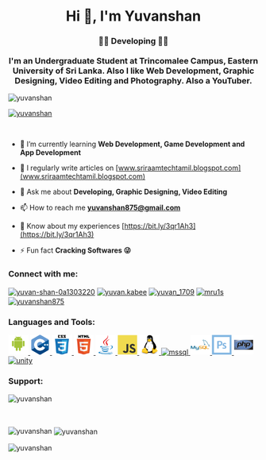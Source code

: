 <h1 align="center">Hi 👋, I'm Yuvanshan</h1>
<h3 align="center">👨‍💻 Developing 👨‍💻 <br><br>I'm an Undergraduate Student at Trincomalee Campus, Eastern University of Sri Lanka. Also I like Web Development, Graphic Designing, Video Editing and Photography. Also a YouTuber.</h3>

<p align="left"> <img src="https://komarev.com/ghpvc/?username=yuvanshan&label=Profile%20views&color=0e75b6&style=flat" alt="yuvanshan" /> </p>

<p align="left"> <a href="https://github.com/ryo-ma/github-profile-trophy"><img src="https://github-profile-trophy.vercel.app/?username=yuvanshan" alt="yuvanshan" /></a> </p>

<p align="left"> <a href="https://twitter.com/" target="blank"><img src="https://img.shields.io/twitter/follow/?logo=twitter&style=for-the-badge" alt="" /></a> </p>

- 🌱 I’m currently learning **Web Development, Game Development and App Development**

- 📝 I regularly write articles on [www.sriraamtechtamil.blogspot.com](www.sriraamtechtamil.blogspot.com)

- 💬 Ask me about **Developing, Graphic Designing, Video Editing**

- 📫 How to reach me **yuvanshan875@gmail.com**

- 📄 Know about my experiences [https://bit.ly/3qr1Ah3](https://bit.ly/3qr1Ah3)

- ⚡ Fun fact **Cracking Softwares 😜**

<h3 align="left">Connect with me:</h3>
<p align="left">
<a href="https://linkedin.com/in/yuvan-shan-0a1303220" target="blank"><img align="center" src="https://raw.githubusercontent.com/rahuldkjain/github-profile-readme-generator/master/src/images/icons/Social/linked-in-alt.svg" alt="yuvan-shan-0a1303220" height="30" width="40" /></a>
<a href="https://fb.com/yuvan.kabee" target="blank"><img align="center" src="https://raw.githubusercontent.com/rahuldkjain/github-profile-readme-generator/master/src/images/icons/Social/facebook.svg" alt="yuvan.kabee" height="30" width="40" /></a>
<a href="https://instagram.com/yuvan_1709" target="blank"><img align="center" src="https://raw.githubusercontent.com/rahuldkjain/github-profile-readme-generator/master/src/images/icons/Social/instagram.svg" alt="yuvan_1709" height="30" width="40" /></a>
<a href="https://www.youtube.com/c/mru1s" target="blank"><img align="center" src="https://raw.githubusercontent.com/rahuldkjain/github-profile-readme-generator/master/src/images/icons/Social/youtube.svg" alt="mru1s" height="30" width="40" /></a>
<a href="https://www.hackerrank.com/yuvanshan875" target="blank"><img align="center" src="https://raw.githubusercontent.com/rahuldkjain/github-profile-readme-generator/master/src/images/icons/Social/hackerrank.svg" alt="yuvanshan875" height="30" width="40" /></a>
</p>

<h3 align="left">Languages and Tools:</h3>
<p align="left"> <a href="https://developer.android.com" target="_blank" rel="noreferrer"> <img src="https://raw.githubusercontent.com/devicons/devicon/master/icons/android/android-original-wordmark.svg" alt="android" width="40" height="40"/> </a> <a href="https://www.w3schools.com/cpp/" target="_blank" rel="noreferrer"> <img src="https://raw.githubusercontent.com/devicons/devicon/master/icons/cplusplus/cplusplus-original.svg" alt="cplusplus" width="40" height="40"/> </a> <a href="https://www.w3schools.com/css/" target="_blank" rel="noreferrer"> <img src="https://raw.githubusercontent.com/devicons/devicon/master/icons/css3/css3-original-wordmark.svg" alt="css3" width="40" height="40"/> </a> <a href="https://www.w3.org/html/" target="_blank" rel="noreferrer"> <img src="https://raw.githubusercontent.com/devicons/devicon/master/icons/html5/html5-original-wordmark.svg" alt="html5" width="40" height="40"/> </a> <a href="https://www.java.com" target="_blank" rel="noreferrer"> <img src="https://raw.githubusercontent.com/devicons/devicon/master/icons/java/java-original.svg" alt="java" width="40" height="40"/> </a> <a href="https://developer.mozilla.org/en-US/docs/Web/JavaScript" target="_blank" rel="noreferrer"> <img src="https://raw.githubusercontent.com/devicons/devicon/master/icons/javascript/javascript-original.svg" alt="javascript" width="40" height="40"/> </a> <a href="https://www.linux.org/" target="_blank" rel="noreferrer"> <img src="https://raw.githubusercontent.com/devicons/devicon/master/icons/linux/linux-original.svg" alt="linux" width="40" height="40"/> </a> <a href="https://www.microsoft.com/en-us/sql-server" target="_blank" rel="noreferrer"> <img src="https://www.svgrepo.com/show/303229/microsoft-sql-server-logo.svg" alt="mssql" width="40" height="40"/> </a> <a href="https://www.mysql.com/" target="_blank" rel="noreferrer"> <img src="https://raw.githubusercontent.com/devicons/devicon/master/icons/mysql/mysql-original-wordmark.svg" alt="mysql" width="40" height="40"/> </a> <a href="https://www.photoshop.com/en" target="_blank" rel="noreferrer"> <img src="https://raw.githubusercontent.com/devicons/devicon/master/icons/photoshop/photoshop-line.svg" alt="photoshop" width="40" height="40"/> </a> <a href="https://www.php.net" target="_blank" rel="noreferrer"> <img src="https://raw.githubusercontent.com/devicons/devicon/master/icons/php/php-original.svg" alt="php" width="40" height="40"/> </a> <a href="https://unity.com/" target="_blank" rel="noreferrer"> <img src="https://www.vectorlogo.zone/logos/unity3d/unity3d-icon.svg" alt="unity" width="40" height="40"/> </a> </p>

<h3 align="left">Support:</h3>
<p><a href="https://www.buymeacoffee.com/yuvanshan"> <img align="left" src="https://cdn.buymeacoffee.com/buttons/v2/default-yellow.png" height="50" width="210" alt="yuvanshan" /></a></p><br><br><br>

<p><img align="left" src="https://github-readme-stats.vercel.app/api/top-langs?username=yuvanshan&show_icons=true&locale=en&layout=compact" alt="yuvanshan" /></p>

<p>&nbsp;<img align="center" src="https://github-readme-stats.vercel.app/api?username=yuvanshan&show_icons=true&locale=en" alt="yuvanshan" /></p>

<p><img align="center" src="https://github-readme-streak-stats.herokuapp.com/?user=yuvanshan&" alt="yuvanshan" /></p>
